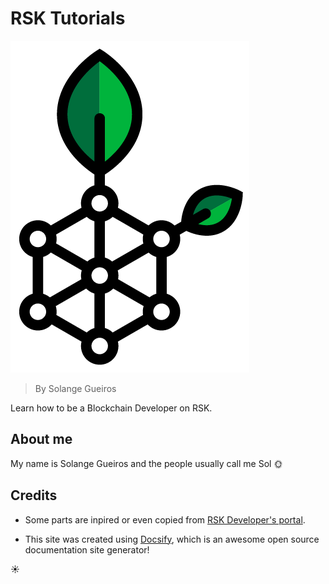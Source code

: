 # RSK Tutorials

![RSK](./images/rsk-logo.png ':size=100')

> By Solange Gueiros

Learn how to be a Blockchain Developer on RSK.

## About me

My name is Solange Gueiros and the people usually call me Sol :sun_with_face:  


## Credits

- Some parts are inpired or even copied from [RSK Developer's portal](https://developers.rsk.co/).

- This site was created using [Docsify](https://docsify.js.org), which is an awesome open source documentation site generator!

:sunny:
